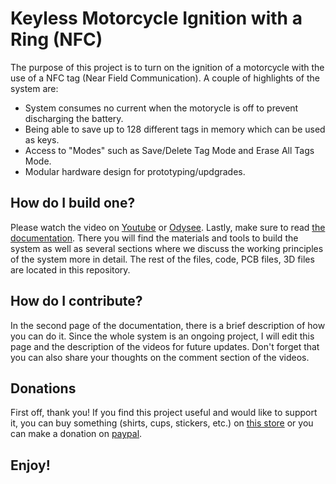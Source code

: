 # Keyless Motorcycle Ignition with a Ring (NFC)
The purpose of this project is to turn on the ignition of a motorcycle with the use of a NFC tag (Near Field Communication). A couple of highlights of the system are: 
- System consumes no current when the motorycle is off to prevent discharging the battery.
- Being able to save up to 128 different tags in memory which can be used as keys.
- Access to "Modes" such as Save/Delete Tag Mode and Erase All Tags Mode.
- Modular hardware design for prototyping/updgrades.

## How do I build one?
Please watch the video on [Youtube](https://youtu.be/Ip3jwV7dnoM) or [Odysee](https://odysee.com/@AsyssComplex:1/keyless.motorcycle.ignition.with.ring:4?r=8kbGTNhCZ6iqTXnwzbdhoQCgzBPm1UvK).
Lastly, make sure to read [the documentation](https://drive.google.com/file/d/1D22VbdVqOc0YWlI75PouFQuNAUfmh6G7/view?usp=sharing). There you will find the materials and tools to build the system as well as several sections where we discuss the working principles of the system more in detail. The rest of the files, code, PCB files, 3D files are located in this repository.

## How do I contribute?
In the second page of the documentation, there is a brief description of how you can do it. Since the whole system is an ongoing project, I will edit this page and the description of the videos for future updates. Don't forget that you can also share your thoughts on the comment section of the videos.


## Donations
First off, thank you! 
If you find this project useful and would like to support it, you can buy something (shirts, cups, stickers, etc.) on [this store](https://asyss-complex.creator-spring.com) or you can make a donation on [paypal](https://www.paypal.com/paypalme/Cristi4nAriel).

## Enjoy!



